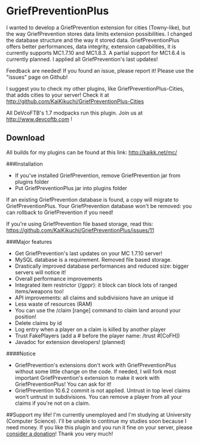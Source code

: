 # GriefPreventionPlus
I wanted to develop a GriefPrevention extension for cities (Towny-like), but the way GriefPrevention stores data limits extension possibilities. I changed the database structure and the way it stored data. GriefPreventionPlus offers better performances, data integrity, extension capabilities, it is currently supports MC1.7.10 and MC1.8.3. A partial support for MC1.6.4 is currently planned. I applied all GriefPrevention's last updates!

Feedback are needed! If you found an issue, please report it!
Please use the "issues" page on Github!

I suggest you to check my other plugins, like GriefPreventionPlus-Cities, that adds cities to your server! Check it at http://github.com/KaiKikuchi/GriefPreventionPlus-Cities

All DeVcoFTB's 1.7 modpacks run this plugin.
Join us at http://www.devcoftb.com !

## Download
All builds for my plugins can be found at this link: http://kaikk.net/mc/

###Installation
- If you've installed GriefPrevention, remove GriefPrevention jar from plugins folder
- Put GriefPreventionPlus jar into plugins folder

If an existing GriefPrevention database is found, a copy will migrate to GriefPreventionPlus.
Your GriefPrevention database won't be removed: you can rollback to GriefPrevention if you need!

If you're using GriefPrevention file based storage, read this: https://github.com/KaiKikuchi/GriefPreventionPlus/issues/11

###Major features
- Get GriefPrevention's last updates on your MC 1.7.10 server!
- MySQL database is a requirement. Removed file based storage.
- Drastically improved database performances and reduced size: bigger servers will notice it!
- Overall performance improvements
- Integrated item restrictor (/gppr): it block can block lots of ranged items/weapons too!
- API improvements: all claims and subdivisions have an unique id
- Less waste of resources (RAM)
- You can use the /claim [range] command to claim land around your position!
- Delete claims by id
- Log entry when a player on a claim is killed by another player
- Trust FakePlayers (add a # before the player name: /trust #[CoFH])
- Javadoc for extension developers! (planned)


####Notice
- GriefPrevention's extensions don't work with GriefPreventionPlus without some little change on the code. If needed, I will fork most important GriefPrevention's extension to make it work with GriefPreventionPlus! You can ask for it!
- GriefPrevention 10.6.2 commit is not applied. Untrust in top level claims won't untrust in subdivisions. You can remove a player from all your claims if you're not on a claim.

##Support my life!
I'm currently unemployed and I'm studying at University (Computer Science).
I'll be unable to continue my studies soon because I need money.
If you like this plugin and you run it fine on your server, please <a href='http://kaikk.net/mc/#donate'>consider a donation</a>!
Thank you very much!
